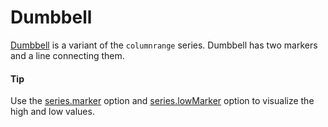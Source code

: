 # Dumbbell
[Dumbbell](https://api.highcharts.com/highcharts/plotOptions.dumbbell) is a variant of the `columnrange` series. Dumbbell has two markers and a line connecting them.

####  Tip
Use the [series.marker](https://api.highcharts.com/highcharts/series.dumbbell.marker) option and [series.lowMarker](https://api.highcharts.com/highcharts/series.dumbbell.lowMarker) option to visualize the high and low values.